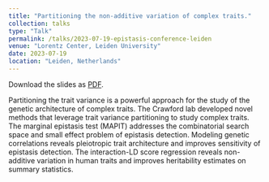 ```yaml
---
title: "Partitioning the non-additive variation of complex traits."
collection: talks
type: "Talk"
permalink: /talks/2023-07-19-epistasis-conference-leiden
venue: "Lorentz Center, Leiden University"
date: 2023-07-19
location: "Leiden, Netherlands"
---
```



Download the slides as [PDF]({{site.url}}/files/slides_talk_epistasis_conference_2023.pdf).

Partitioning the trait variance is a powerful approach for the study of the genetic architecture of complex traits.
The Crawford lab developed novel methods that leverage trait variance partitioning to study complex traits. 
The marginal epistasis test (MAPIT) addresses the combinatorial search space and small effect problem of epistasis detection.
Modeling genetic correlations reveals pleiotropic trait architecture and improves sensitivity of epistasis detection.
The interaction-LD score regression reveals non-additive variation in human traits and improves heritability estimates on summary statistics.